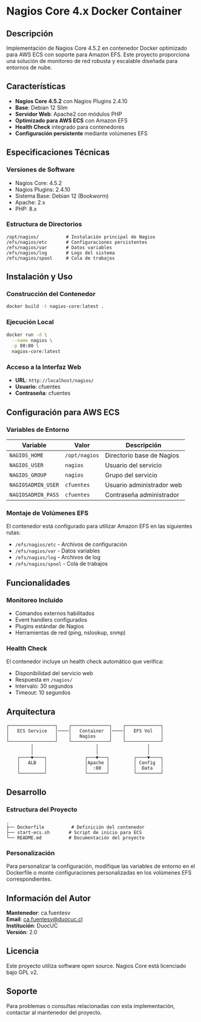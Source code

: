 # Nagios Core 4.x Docker Container

## Descripción

Implementación de Nagios Core 4.5.2 en contenedor Docker optimizado para AWS ECS con soporte para Amazon EFS. Este proyecto proporciona una solución de monitoreo de red robusta y escalable diseñada para entornos de nube.

## Características

- **Nagios Core 4.5.2** con Nagios Plugins 2.4.10
- **Base**: Debian 12 Slim
- **Servidor Web**: Apache2 con módulos PHP
- **Optimizado para AWS ECS** con Amazon EFS
- **Health Check** integrado para contenedores
- **Configuración persistente** mediante volúmenes EFS

## Especificaciones Técnicas

### Versiones de Software
- Nagios Core: 4.5.2
- Nagios Plugins: 2.4.10
- Sistema Base: Debian 12 (Bookworm)
- Apache: 2.x
- PHP: 8.x

### Estructura de Directorios
```
/opt/nagios/          # Instalación principal de Nagios
/efs/nagios/etc       # Configuraciones persistentes
/efs/nagios/var       # Datos variables
/efs/nagios/log       # Logs del sistema
/efs/nagios/spool     # Cola de trabajos
```

## Instalación y Uso

### Construcción del Contenedor

```bash
docker build -t nagios-core:latest .
```

### Ejecución Local

```bash
docker run -d \
  --name nagios \
  -p 80:80 \
  nagios-core:latest
```

### Acceso a la Interfaz Web

- **URL**: `http://localhost/nagios/`
- **Usuario**: cfuentes
- **Contraseña**: cfuentes

## Configuración para AWS ECS

### Variables de Entorno

| Variable | Valor | Descripción |
|----------|-------|-------------|
| `NAGIOS_HOME` | `/opt/nagios` | Directorio base de Nagios |
| `NAGIOS_USER` | `nagios` | Usuario del servicio |
| `NAGIOS_GROUP` | `nagios` | Grupo del servicio |
| `NAGIOSADMIN_USER` | `cfuentes` | Usuario administrador web |
| `NAGIOSADMIN_PASS` | `cfuentes` | Contraseña administrador |

### Montaje de Volúmenes EFS

El contenedor está configurado para utilizar Amazon EFS en las siguientes rutas:
- `/efs/nagios/etc` - Archivos de configuración
- `/efs/nagios/var` - Datos variables
- `/efs/nagios/log` - Archivos de log
- `/efs/nagios/spool` - Cola de trabajos

## Funcionalidades

### Monitoreo Incluido
- Comandos externos habilitados
- Event handlers configurados
- Plugins estándar de Nagios
- Herramientas de red (ping, nslookup, snmp)

### Health Check
El contenedor incluye un health check automático que verifica:
- Disponibilidad del servicio web
- Respuesta en `/nagios/`
- Intervalo: 30 segundos
- Timeout: 10 segundos

## Arquitectura

```
┌─────────────────┐    ┌──────────────┐    ┌─────────────┐
│   ECS Service   │────│   Container  │────│   EFS Vol   │
│                 │    │   Nagios     │    │             │
└─────────────────┘    └──────────────┘    └─────────────┘
         │                       │                  │
         │                       │                  │
    ┌────▼────┐              ┌───▼───┐         ┌────▼────┐
    │   ALB   │              │Apache │         │ Config  │
    │         │              │  :80  │         │  Data   │
    └─────────┘              └───────┘         └─────────┘
```

## Desarrollo

### Estructura del Proyecto
```
.
├── Dockerfile          # Definición del contenedor
├── start-ecs.sh       # Script de inicio para ECS
└── README.md          # Documentación del proyecto
```

### Personalización
Para personalizar la configuración, modifique las variables de entorno en el Dockerfile o monte configuraciones personalizadas en los volúmenes EFS correspondientes.

## Información del Autor

**Mantenedor**: ca.fuentesv  
**Email**: ca.fuentesv@duocuc.cl  
**Institución**: DuocUC  
**Versión**: 2.0

## Licencia

Este proyecto utiliza software open source. Nagios Core está licenciado bajo GPL v2.

## Soporte

Para problemas o consultas relacionadas con esta implementación, contactar al mantenedor del proyecto.
